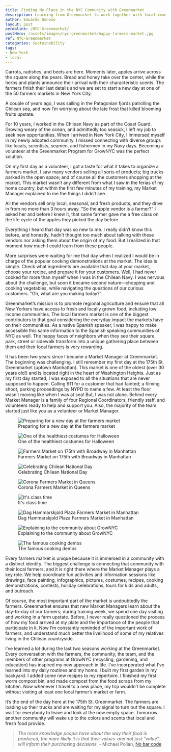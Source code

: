 ```yaml
---
title: Finding My Place in the NYC Community with Greenmarket
description: Learning from Greenmarket to work together with local communities and farmers during my time working in NYC.
author: Eduardo Donoso
layout: post
permalink: /NYC-Greenmarket/
postHero: /assets/images/nyc-greenmarket/happy-farmers-market.jpg
ref: NYC-Greenmarket
categories: Sustainability
tags:
- New-York
- local
---
```

Carrots, radishes, and beets are here. Moments later, apples arrive across the square along the pears. Bread and honey take over the center, while the herbs and plants announce their arrival with their characteristic scents. The farmers finish their last details and we are set to start a new day at one of the 50 farmers markets in New York City.

A couple of years ago, I was sailing in the Patagonian fjords patrolling the Chilean sea, and now I’m worrying about the late frost that killed blooming fruits upstate.

For 10 years, I worked in the Chilean Navy as part of the Coast Guard. Growing weary of the ocean, and admittedly too seasick, I left my job to seek new opportunities. When I arrived in New York City, I immersed myself in my newly adopted community. I missed connecting with diverse groups like locals, scientists, seamen, and fishermen in my Navy days. Becoming a volunteer at the Greenmarket Program for GrowNYC was the perfect solution.

On my first day as a volunteer, I got a taste for what it takes to organize a farmers market. I saw many vendors selling all sorts of products; big trucks parked in the open space; and of course all the customers shopping at the market. This market wasn’t any different from what I saw in the ferias of my home country, but within the first few minutes of my training, my Market Manager explained to me the things I didn’t see.

All the vendors sell only local, seasonal, and fresh products, and they drive in from no more than 3 hours away. “So the apple vendor is a farmer?” I asked her and before I knew it, that same farmer gave me a free class on the life cycle of the apples they picked the day before.

Everything I heard that day was so new to me. I really didn’t know this before, and honestly, hadn’t thought too much about talking with these vendors nor asking them about the origin of my food. But I realized in that moment how much I could learn from these people.

More surprises were waiting for me that day when I realized I would be in charge of the popular cooking demonstrations at the market. The idea is simple. Check what ingredients are available that day at your market, choose your recipe, and prepare it for your customers. Well, I had never cooked for more than myself when I was in the Chilean Navy. I was nervous about the challenge, but soon it became second nature—chopping and cooking vegetables, while navigating the questions of our curious customers. “Oh, what are you making today?”

Greenmarket’s mission is to promote regional agriculture and ensure that all New Yorkers have access to fresh and locally grown food, including low income communities. The local farmers market is one of the biggest contributors to that goal considering the everyday impact the markets have on their communities. As a native Spanish speaker, I was happy to make accessible this same information to the Spanish speaking communities of NYC as well. The happy faces of neighbors when they see their square, park, street or sidewalk transform into a unique gathering place between them and their local farmers is very rewarding.

It has been two years since I became a Market Manager at Greenmarket. The beginning was challenging. I still remember my first day at the 175th St. Greenmarket (uptown Manhattan). This market is one of the oldest (over 30 years old!) and is located right in the heart of Washington Heights. Just as my first day started, I was exposed to all the situations that are never supposed to happen. Calling 911 for a customer that had fainted; a filming shoot, parking proceedings by NYPD to name a few. At least the floor wasn’t moving like when I was at sea! But, I was not alone. Behind every Market Manager is a family of four Regional Coordinators, friendly staff, and volunteers ready to help and support you. Also, the majority of the team started just like you as a volunteer or Market Manager.

<figure class="figure">
  <img class="image" src="/assets/images/nyc-greenmarket/sunrise-market.jpg"
      alt="Preparing for a new day at the farmers market">
     <figcaption class="img-caption">Preparing for a new day at the farmers market</figcaption>
</figure>
<figure class="figure">
  <img class="image" src="/assets/images/nyc-greenmarket/edu-choclo.jpg"
      alt="One of the healthiest costumes for Halloween">
     <figcaption class="img-caption">One of the healthiest costumes for Halloween</figcaption>
</figure>
<figure class="figure">
  <img class="image" src="/assets/images/nyc-greenmarket/greenmarket-cover.jpg"
      alt="Farmers Market on 175th with Broadway in Manhattan">
     <figcaption class="img-caption">Farmers Market on 175th with Broadway in Manhattan</figcaption>
</figure>
<figure class="figure">
  <img class="image" src="/assets/images/nyc-greenmarket/edu-dias-nacionales.jpg"
      alt="Celebrating Chilean National Day">
     <figcaption class="img-caption">Celebrating Chilean National Day</figcaption>
</figure>
<figure class="figure">
  <img class="image" src="/assets/images/nyc-greenmarket/queens-market.jpg"
      alt="Corona Farmers Market in Queens">
     <figcaption class="img-caption">Corona Farmers Market in Queens</figcaption>
</figure>
<figure class="figure">
  <img class="image" src="/assets/images/nyc-greenmarket/edu-poster.jpg"
      alt="It's class time">
     <figcaption class="img-caption">It's class time</figcaption>
</figure>
<figure class="figure">
  <img class="image" src="/assets/images/nyc-greenmarket/happy-farmers-market.jpg"
      alt="Dag Hammarskjold Plaza Farmers Market in Manhattan">
     <figcaption class="img-caption">Dag Hammarskjold Plaza Farmers Market in Manhattan</figcaption>
</figure>
<figure class="figure">
  <img class="image" src="/assets/images/nyc-greenmarket/edu-teaching.jpg"
      alt="Explaining to the community about GrowNYC">
     <figcaption class="img-caption">Explaining to the community about GrowNYC</figcaption>
</figure>
<figure class="figure">
  <img class="image" src="/assets/images/nyc-greenmarket/cooking-demo.jpg"
      alt="The famous cooking demos">
     <figcaption class="img-caption">The famous cooking demos</figcaption>
</figure>

Every farmers market is unique because it is immersed in a community with a distinct identity. The biggest challenge is connecting that community with their local farmers, and it is right there where the Market Manager plays a key role. We help coordinate fun activities and information sessions like drawings, face painting, infographics, pictures, costumes, recipes, cooking demonstrations, contests, holiday celebrations, tours for kids and adults, and outreach.

Of course, the most important part of the market is undoubtedly the farmers. Greenmarket ensures that new Market Managers learn about the day-to-day of our farmers; during training week, we spend one day visiting and working in a farm upstate. Before, I never really questioned the process of how my food arrived at my plate and the importance of the people that participate in it. Now I’m constantly reminded of the important work of farmers, and understand much better the livelihood of some of my relatives living in the Chilean countryside.

I’ve learned a lot during the last two seasons working at the Greenmarket. Every conversation with the farmers, the community, the team, and the members of other programs at GrowNYC (recycling, gardening, and education) has inspired my new approach in life. I’ve incorporated what I’ve learned into my daily routines and my home. I built my first garden in my backyard. I added some new recipes to my repertoire. I finished my first worm compost bin, and made compost from the food scraps from my kitchen. Now whenever I travel to a new place, my trip wouldn’t be complete without visiting at least one local farmer’s market or farm.

It’s the end of the day here at the 175th St. Greenmarket. The farmers are loading up their trucks and are waiting for my signal to turn out the square. I wait for everybody to leave and look at the now empty space. Tomorrow another community will wake up to the colors and scents that local and fresh food provide.

> *The more knowledge people have about the way their food is produced, the more likely it is that their values–and not just “value”–will inform their purchasing decisions.* - Michael Pollan, [No bar code](http://michaelpollan.com/articles-archive/no-bar-code/ "No Bar Code")
